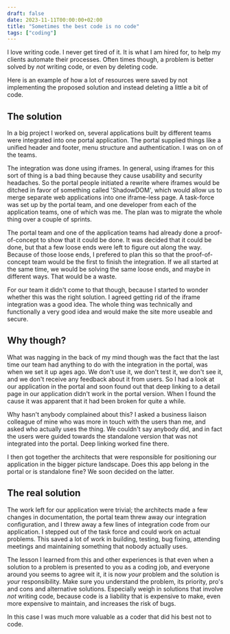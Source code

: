 ```yaml
---
draft: false
date: 2023-11-11T00:00:00+02:00
title: "Sometimes the best code is no code"
tags: ["coding"]
---
```


I love writing code. I never get tired of it. It is what I am hired for, to help
my clients automate their processes. Often times though, a problem is better
solved by _not_ writing code, or even by deleting code.

Here is an example of how a lot of resources were saved by not implementing the
proposed solution and instead deleting a little a bit of code.

## The solution

In a big project I worked on, several applications built by different teams were
integrated into one portal application. The portal supplied things like a
unified header and footer, menu structure and authentication. I was on on of the
teams.

The integration was done using iframes. In general, using iframes for this sort
of thing is a bad thing because they cause usability and security headaches. So
the portal people initiated a rewrite where iframes would be ditched in favor of
something called 'ShadowDOM', which would allow us to merge separate web
applications into one iframe-less page. A task-force was set up by the portal
team, and one developer from each of the application teams, one of which was me.
The plan was to migrate the whole thing over a couple of sprints.

The portal team and one of the application teams had already done a
proof-of-concept to show that it could be done. It was decided that it could be
done, but that a few loose ends were left to figure out along the way. Because
of those loose ends, I prefered to plan this so that the proof-of-concept team
would be the first to finish the integration. If we all started at the same
time, we would be solving the same loose ends, and maybe in different ways. That
would be a waste.

For our team it didn't come to that though, because I started to wonder whether
this was the right solution. I agreed getting rid of the iframe integration was
a good idea. The whole thing was technically and functionally a very good idea
and would make the site more useable and secure.

## Why though?

What was nagging in the back of my mind though was the fact that the last time our
team had anything to do with the integration in the portal, was when we set it up
ages ago. We don't use it, we don't test it, we don't see it, and we don't
receive any feedback about it from users. So I had a look at our application in
the portal and soon found out that deep linking to a detail page in our
application didn't work in the portal version. When I found the cause it was
apparent that it had been broken for quite a while.

Why hasn't anybody complained about this? I asked a business liaison colleague
of mine who was more in touch with the users than me, and asked who actually
uses the thing. We couldn't say anybody did, and in fact the users were guided
towards the standalone version that was not integrated into the portal. Deep
linking worked fine there.

I then got together the architects that were responsible for positioning our
application in the bigger picture landscape. Does this app belong in the portal
or is standalone fine? We soon decided on the latter.

## The real solution

The work left for our application were trivial; the architects made a few
changes in documentation, the portal team threw away our integration
configuration, and I threw away a few lines of integration code from our
application. I stepped out of the task force and could work on actual problems.
This saved a lot of work in building, testing, bug fixing, attending meetings
and maintaining something that nobody actually uses.

The lesson I learned from this and other experiences is that even when a
solution to a problem is presented to you as a coding job, and everyone around
you seems to agree wit it, it is now _your_ problem and the solution is _your_
responsibility. Make sure you understand the problem, its priority, pro's and
cons and alternative solutions. Especially weigh in solutions that involve _not_
writing code, because code is a liability that is expensive to make, even more
expensive to maintain, and increases the risk of bugs.

In this case I was much more valuable as a coder that did his best not to code.
